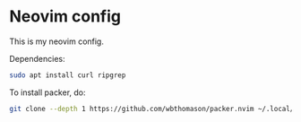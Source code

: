 # Neovim config

This is my neovim config.

Dependencies:
```bash
sudo apt install curl ripgrep
```

To install packer, do:
```bash
git clone --depth 1 https://github.com/wbthomason/packer.nvim ~/.local/share/nvim/site/pack/packer/start/packer.nvim
```
